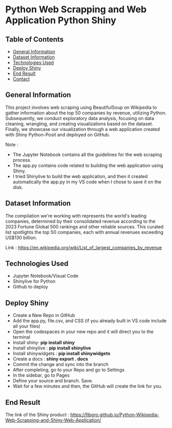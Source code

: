 # Python Web Scrapping and Web Application Python Shiny

## Table of Contents
* [General Information](#general-information)
* [Dataset Information](#dataset-information)
* [Technologies Used](#technologies-used)
* [Deploy Shiny](#deploy-shiny)
* [End Result](#end-result)
* [Contact](#contact)
<!-- * [License](#license) -->

## General Information
This project involves web scraping using BeautifulSoup on Wikipedia to gather information about the top 50 companies by revenue, utilizing Python. 
Subsequently, we conduct exploratory data analysis, focusing on data cleaning, wrangling, and creating visualizations based on the dataset. 
Finally, we showcase our visualization through a web application created with Shiny Python-Posit and deployed on GitHub.

Note : 
- The Jupyter Notebook contains all the guidelines for the web scraping process.
- The app.py contains code related to building the web application using Shiny.
- I tried Shinylive to build the web application, and then it created automatically the app.py in my VS code when I chose to save it on the disk.

## Dataset Information

The compilation we're working with represents the world's leading companies, determined by their consolidated revenue according to the 2023 Fortune Global 500 rankings and other reliable sources. This curated list spotlights the top 50 companies, each with annual revenues exceeding US$130 billion.

Link : https://en.wikipedia.org/wiki/List_of_largest_companies_by_revenue

## Technologies Used
- Jupyter Notebook/Visual Code
- Shinylive for Python
- Github to deploy

## Deploy Shiny

- Create a New Repo in GitHub
- Add the app.py, file.csv, and CSS (if you already built in VS code include all your files)
- Open the codespaces in your new repo and it will direct you to the terminal
- Install shiny:
    **pip install shiny**
- Install shinylive :
    **pip install shinylive**
- Install shinywidgets :
    **pip install shinywidgets**
- Create a docs :
    **shiny export . docs**
- Commit the change and sync into the branch
- After completing, go to your Repo and go to Settings
- In the sidebar, go to Pages
- Define your source and branch. Save.
- Wait for a few minutes and then, the GitHub will create the link for you. 

## End Result 

The link of the Shiny product : https://fibgro.github.io/Python-Wikipedia-Web-Scrapping-and-Shiny-Web-Application/
